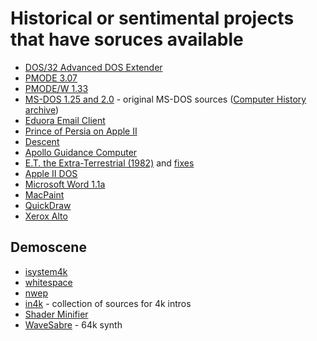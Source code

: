 # Historical or sentimental projects that have soruces available

- [DOS/32 Advanced DOS Extender](http://dos32a.narechk.net/index_en.html)
- [PMODE 3.07](http://www.filegate.net/pdnasm/pmode307.zip)
- [PMODE/W 1.33](http://www.sid6581.net/pmodew/)
- [MS-DOS 1.25 and 2.0](https://github.com/microsoft/ms-dos) - original MS-DOS sources ([Computer History archive](http://www.computerhistory.org/atchm/microsoft-ms-dos-early-source-code/))
- [Eduora Email Client](http://www.computerhistory.org/atchm/the-eudora-email-client-source-code/)
- [Prince of Persia on Apple II](https://github.com/jmechner/Prince-of-Persia-Apple-II)
- [Descent](https://archive.org/details/Descent_source)
- [Apollo Guidance Computer](https://github.com/virtualagc/virtualagc)
- [E.T. the Extra-Terrestrial (1982)](https://pastebin.com/AaSYZTHt) and [fixes](http://www.neocomputer.org/projects/et/)
- [Apple II DOS](http://www.computerhistory.org/atchm/apple-ii-dos-source-code/)
- [Microsoft Word 1.1a](http://www.computerhistory.org/atchm/microsoft-word-for-windows-1-1a-source-code/)
- [MacPaint](http://www.computerhistory.org/atchm/macpaint-and-quickdraw-source-code/)
- [QuickDraw](http://www.computerhistory.org/atchm/macpaint-and-quickdraw-source-code/)
- [Xerox Alto](http://www.computerhistory.org/atchm/xerox-alto-source-code/)

## Demoscene

- [isystem4k](https://github.com/in4k/isystem1k4k)                                                  
- [whitespace](https://github.com/armak/pbr-whitespace)                                              
- [nwep](https://github.com/w23/nwep)
- [in4k](https://github.com/in4k) - collection of sources for 4k intros
- [Shader Minifier](https://github.com/laurentlb/Shader_Minifier)
- [WaveSabre](https://github.com/logicomacorp/WaveSabre) - 64k synth
